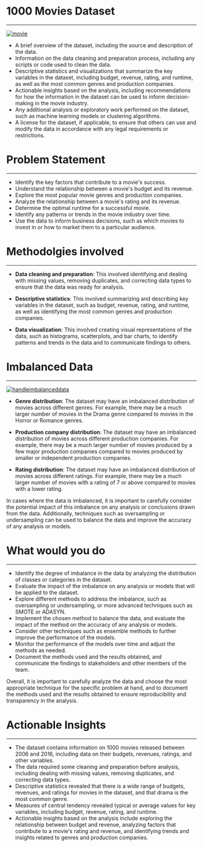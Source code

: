 # 1000 Movies Dataset

------------

[![movie](https://raw.githubusercontent.com/manoj1928/Exploratory-Data-Analysis-with-Python/main/1000MovieDataSet-project/Image/movie.jpg "movie")](https://raw.githubusercontent.com/manoj1928/Exploratory-Data-Analysis-with-Python/main/1000MovieDataSet-project/Image/movie.jpg "movie")

- A brief overview of the dataset, including the source and description of the data.
- Information on the data cleaning and preparation process, including any scripts or code used to clean the data.
- Descriptive statistics and visualizations that summarize the key variables in the dataset, including budget, revenue, rating, and runtime, as well as the most common genres and production companies.
- Actionable insights based on the analysis, including recommendations for how the information in the dataset can be used to inform decision-making in the movie industry.
- Any additional analysis or exploratory work performed on the dataset, such as machine learning models or clustering algorithms.
- A license for the dataset, if applicable, to ensure that others can use and modify the data in accordance with any legal requirements or restrictions.

# Problem Statement

------------

- Identify the key factors that contribute to a movie's success.
- Understand the relationship between a movie's budget and its revenue.
- Explore the most popular movie genres and production companies.
- Analyze the relationship between a movie's rating and its revenue.
- Determine the optimal runtime for a successful movie.
- Identify any patterns or trends in the movie industry over time.
- Use the data to inform business decisions, such as which movies to invest in or how to market them to a particular audience.

# Methodolgies involved

------------

- **Data cleaning and preparation**: This involved identifying and dealing with missing values, removing duplicates, and correcting data types to ensure that the data was ready for analysis.

- **Descriptive statistics**: This involved summarizing and describing key variables in the dataset, such as budget, revenue, rating, and runtime, as well as identifying the most common genres and production companies.

- **Data visualization**: This involved creating visual representations of the data, such as histograms, scatterplots, and bar charts, to identify patterns and trends in the data and to communicate findings to others.

# Imbalanced Data

------------

[![handleimbalanceddata](https://raw.githubusercontent.com/manoj1928/Exploratory-Data-Analysis-with-Python/main/1000MovieDataSet-project/Image/handleimbalanceddata.jpg "handleimbalanceddata")](https://raw.githubusercontent.com/manoj1928/Exploratory-Data-Analysis-with-Python/main/1000MovieDataSet-project/Image/handleimbalanceddata.jpg "handleimbalanceddata")

- **Genre distribution**: The dataset may have an imbalanced distribution of movies across different genres. For example, there may be a much larger number of movies in the Drama genre compared to movies in the Horror or Romance genres.

- **Production company distribution**: The dataset may have an imbalanced distribution of movies across different production companies. For example, there may be a much larger number of movies produced by a few major production companies compared to movies produced by smaller or independent production companies.

- **Rating distribution**: The dataset may have an imbalanced distribution of movies across different ratings. For example, there may be a much larger number of movies with a rating of 7 or above compared to movies with a lower rating.

In cases where the data is imbalanced, it is important to carefully consider the potential impact of this imbalance on any analysis or conclusions drawn from the data. Additionally, techniques such as oversampling or undersampling can be used to balance the data and improve the accuracy of any analysis or models.

# What would you do

------------

- Identify the degree of imbalance in the data by analyzing the distribution of classes or categories in the dataset.
- Evaluate the impact of the imbalance on any analysis or models that will be applied to the dataset.
- Explore different methods to address the imbalance, such as oversampling or undersampling, or more advanced techniques such as SMOTE or ADASYN.
- Implement the chosen method to balance the data, and evaluate the impact of the method on the accuracy of any analysis or models.
- Consider other techniques such as ensemble methods to further improve the performance of the models.
- Monitor the performance of the models over time and adjust the methods as needed.
- Document the methods used and the results obtained, and communicate the findings to stakeholders and other members of the team.

Overall, it is important to carefully analyze the data and choose the most appropriate technique for the specific problem at hand, and to document the methods used and the results obtained to ensure reproducibility and transparency in the analysis.

# Actionable Insights

------------

- The dataset contains information on 1000 movies released between 2006 and 2016, including data on their budgets, revenues, ratings, and other variables.
- The data required some cleaning and preparation before analysis, including dealing with missing values, removing duplicates, and correcting data types.
- Descriptive statistics revealed that there is a wide range of budgets, revenues, and ratings for movies in the dataset, and that drama is the most common genre.
- Measures of central tendency revealed typical or average values for key variables, including budget, revenue, rating, and runtime.
- Actionable insights based on the analysis include exploring the relationship between budget and revenue, analyzing factors that contribute to a movie's rating and revenue, and identifying trends and insights related to genres and production companies.
